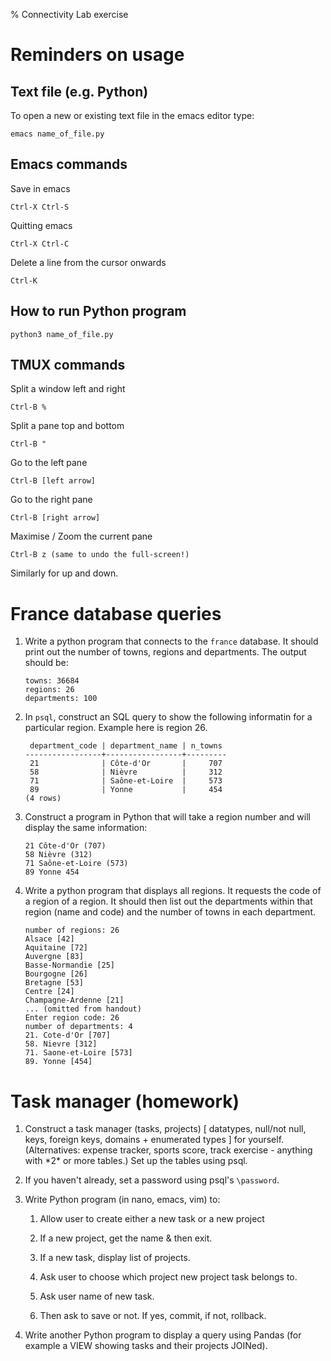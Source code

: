 % Connectivity Lab exercise

# Reminders on usage

## Text file (e.g. Python)

To open a new or existing text file in the emacs editor type: 

	emacs name_of_file.py
	
## Emacs commands
	
Save in emacs

	Ctrl-X Ctrl-S
	
Quitting emacs

	Ctrl-X Ctrl-C

Delete a line from the cursor onwards

	Ctrl-K

## How to run Python program

	python3 name_of_file.py
	
## TMUX commands

Split a window left and right

	Ctrl-B %
	
Split a pane top and bottom

	Ctrl-B "
	
Go to the left pane

	Ctrl-B [left arrow]
	
Go to the right pane

	Ctrl-B [right arrow]
	
Maximise / Zoom the current pane 

	Ctrl-B z (same to undo the full-screen!)

Similarly for up and down.


# France database queries

1.  Write a python program that connects to the `france` database. It
    should print out the number of towns, regions and departments. The
    output should be:

        towns: 36684
        regions: 26
        departments: 100

2.  In `psql`, construct an SQL query to show the following informatin
    for a particular region. Example here is region 26.

         department_code | department_name | n_towns 
        -----------------+-----------------+---------
         21              | Côte-d'Or       |     707
         58              | Nièvre          |     312
         71              | Saône-et-Loire  |     573
         89              | Yonne           |     454
        (4 rows)
		
3.  Construct a program in Python that will take a region number and will display the same information:

        21 Côte-d'Or (707)
        58 Nièvre (312)
        71 Saône-et-Loire (573)
        89 Yonne 454

4.  Write a python program that displays all regions. It requests the
    code of a region of a region. It should then list out the
    departments within that region (name and code) and the number of
    towns in each department.

        number of regions: 26
        Alsace [42]
        Aquitaine [72]
        Auvergne [83]
        Basse-Normandie [25]
        Bourgogne [26]
        Bretagne [53]
        Centre [24]
        Champagne-Ardenne [21]
        ... (omitted from handout)
        Enter region code: 26
        number of departments: 4
        21. Cote-d'Or [707]
        58. Nievre [312]
        71. Saone-et-Loire [573]
        89. Yonne [454]


# Task manager (homework)


1.  Construct a task manager (tasks, projects) \[ datatypes, null/not
    null, keys, foreign keys, domains + enumerated types \] for
    yourself. (Alternatives: expense tracker, sports score, track
    exercise - anything with \*2\* or more tables.) Set up the tables
    using psql.

2.  If you haven't already, set a password using psql's `\password`.

3.  Write Python program (in nano, emacs, vim) to:

    1.  Allow user to create either a new task or a new project

    2.  If a new project, get the name & then exit.

    3.  If a new task, display list of projects.

    4.  Ask user to choose which project new project task belongs to.

    5.  Ask user name of new task.

    6.  Then ask to save or not. If yes, commit, if not, rollback.

4.  Write another Python program to display a query using Pandas (for
    example a VIEW showing tasks and their projects JOINed).
